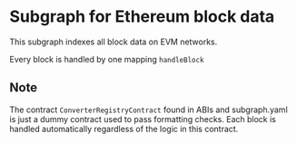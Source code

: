 # Subgraph for Ethereum block data

This subgraph indexes all block data on EVM networks.

Every block is handled by one mapping `handleBlock`

## Note

The contract `ConverterRegistryContract` found in ABIs and subgraph.yaml is just a dummy contract used to pass formatting checks. Each block is handled automatically regardless of the logic in this contract.
